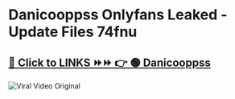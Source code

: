 
 # Danicooppss Onlyfans Leaked - Update Files 74fnu

## <h2><a href="https://clipsfans.com/Danicooppss&ref=git">🔗 Click to LINKS ⏩⏩ 👉 🟢 Danicooppss </a></h2>

<a href="https://clipsfans.com/Danicooppss&ref=git" rel="nofollow" data-target="animated-image.originalLink"><img src="https://i.ibb.co.com/xMMVF88/686577567.gif" alt="Viral Video Original" style="max-width: 100%; display: inline-block;" data-target="animated-image.originalImage"></a>

